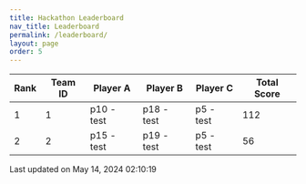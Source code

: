 ```yaml
---
title: Hackathon Leaderboard
nav_title: Leaderboard
permalink: /leaderboard/
layout: page
order: 5
---
```


|Rank            |Team ID         |Player A        |Player B        |Player C        |Total Score     |
|----------------|----------------|----------------|----------------|----------------|----------------|
|1               |1               |p10 - test      |p18 - test      |p5 - test       |112             |
|2               |2               |p15 - test      |p19 - test      |p5 - test       |56              |

Last updated on May 14, 2024 02:10:19
